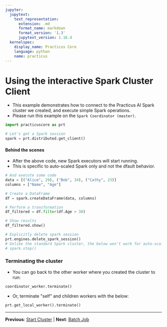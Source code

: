```yaml
---
jupyter:
  jupytext:
    text_representation:
      extension: .md
      format_name: markdown
      format_version: '1.3'
      jupytext_version: 1.16.4
  kernelspec:
    display_name: Practicus Core
    language: python
    name: practicus
---
```


# Using the interactive Spark Cluster Client

- This example demonstrates how to connect to the Practicus AI Spark cluster we created, and execute simple Spark operations.
- Please run this example on the `Spark Coordinator (master)`.

```python
import practicuscore as prt 

# Let's get a Spark session
spark = prt.distributed.get_client()
```

#### Behind the scenes 
- After the above code, new Spark executors will start running.
- This is specific to auto-scaled Spark only and not the dfault behavior.

```python
# And execute some code
data = [("Alice", 29), ("Bob", 34), ("Cathy", 23)]
columns = ["Name", "Age"]

# Create a DataFrame
df = spark.createDataFrame(data, columns)

# Perform a transformation
df_filtered = df.filter(df.Age > 30)

# Show results
df_filtered.show()
```

```python
# Explicitly delete spark session
prt.engines.delete_spark_session()
# Unlike the standard Spark cluster, the below won't work for auto-scaled.
# spark.stop()
```

<!-- #region -->
### Terminating the cluster

- You can go back to the other worker where you created the cluster to run:

```python
coordinator_worker.terminate()
```

- Or, terminate "self" and children workers with the below:

```python
prt.get_local_worker().terminate()
```
<!-- #endregion -->


---

**Previous**: [Start Cluster](start-cluster.md) | **Next**: [Batch Job](../batch/batch-job.md)
